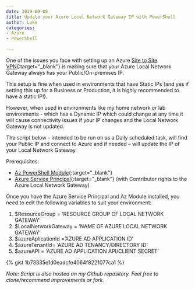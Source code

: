 ```yaml
---
date: 2019-09-08
title: Update your Azure Local Network Gateway IP with PowerShell
author: Luke
categories:
- Azure
- PowerShell

---
```

One of the issues you face with setting up an Azure [Site to Site
VPN](https://docs.microsoft.com/en-us/azure/vpn-gateway/vpn-gateway-howto-site-to-site-resource-manager-portal){:target="_blank"}
is making sure that your Azure Local Network Gateway always has your
Public/On-premises IP.

This setup is fine when used in environments that have Static IPs (and yes if
setting this up for a Business or Production, it is highly recommended to have a
static IP!).

However, when used in environments like my home network or lab environments -
which has a Dynamic IP which could change at any time it will cause connectivity
issues if your IP changes and the Local Network Gateway is not updated.

The script below – intended to be run on as a Daily scheduled task, will find
your Public IP and connect to Azure and if needed – will update the IP of your
Local Network Gateway.

Prerequisites:

* [Az PowerShell
  Module](https://docs.microsoft.com/en-us/powershell/azure/install-az-ps?view=azps-2.6.0){:target="_blank"}
* [Azure Service
  Principal](https://docs.microsoft.com/en-us/azure/active-directory/develop/howto-create-service-principal-portal){:target="_blank"}
  (with Contributor rights to the Azure Local Network Gateway)

Once you have the Azure Service Principal and Az Module installed, you need to
edit the following variables to suit your environment:

1. $ResourceGroup = 'RESOURCE GROUP OF LOCAL NETWORK GATEWAY'
2. $LocalNetworkGateway = ‘NAME OF AZURE LOCAL NETWORK GATEWAY’
3. $azureAplicationId =’AZURE AD APPLICATION ID’
4. $azureTenantId= ‘AZURE AD TENANCY/DIRECTORY ID’
5. $azureAPI = ‘AZURE AD APPLICATION API/CLIENT SECRET’

{% gist 1b73335e1d0eadcfe4064f8221077ca1 %}

_Note: Script is also hosted on my Github repository. Feel free to
clone/recommend improvements or fork._